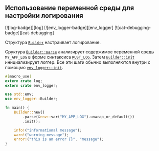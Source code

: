 ## Использование переменной среды для настройки логирования

[![log-badge]][log] [![env_logger-badge]][env_logger] [![cat-debugging-badge]][cat-debugging]

Структура [`Builder`](https://docs.rs/env_logger/*/env_logger/struct.Builder.html) настраивает логирование.

Сруктура [`Builder::parse`](https://docs.rs/env_logger/*/env_logger/struct.Builder.html#method.parse) анализирует содержимое переменной среды `MY_APP_LOG` в форме синтаксиса [`RUST_LOG`](https://docs.rs/env_logger/*/env_logger/#enabling-logging). Затем [`Builder::init`](https://docs.rs/env_logger/*/env_logger/struct.Builder.html#method.init) инициализирует логгер. Все эти шаги обычно выполняются внутри с помощью [`env_logger::init`](https://docs.rs/env_logger/*/env_logger/fn.init.html).

```rust
#[macro_use]
extern crate log;
extern crate env_logger;

use std::env;
use env_logger::Builder;

fn main() {
    Builder::new()
        .parse(&env::var("MY_APP_LOG").unwrap_or_default())
        .init();

    info!("informational message");
    warn!("warning message");
    error!("this is an error {}", "message");
}
```


